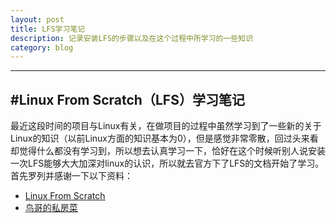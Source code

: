 ```yaml
---
layout: post
title: LFS学习笔记
description: 记录安装LFS的步骤以及在这个过程中所学习的一些知识
category: blog
---
```


------
#Linux From Scratch（LFS）学习笔记
------
最近这段时间的项目与Linux有关，在做项目的过程中虽然学习到了一些新的关于Linux的知识（以前Linux方面的知识基本为0），但是感觉非常零散，回过头来看却觉得什么都没有学习到，所以想去认真学习一下，恰好在这个时候听别人说安装一次LFS能够大大加深对linux的认识，所以就去官方下了LFS的文档开始了学习。
首先罗列并感谢一下以下资料：

* [Linux From Scratch][] 
* [鸟哥的私房菜][]



[Linux From Scratch]:www.linuxfromscratch.org/lfs/downloads/7.6/LFS-BOOK.pdf    "LFS BOOK"
[鸟哥的私房菜]:http://vbird.dic.ksu.edu.tw/linux_basic/linux_basic.php    "鸟哥的私房菜"


